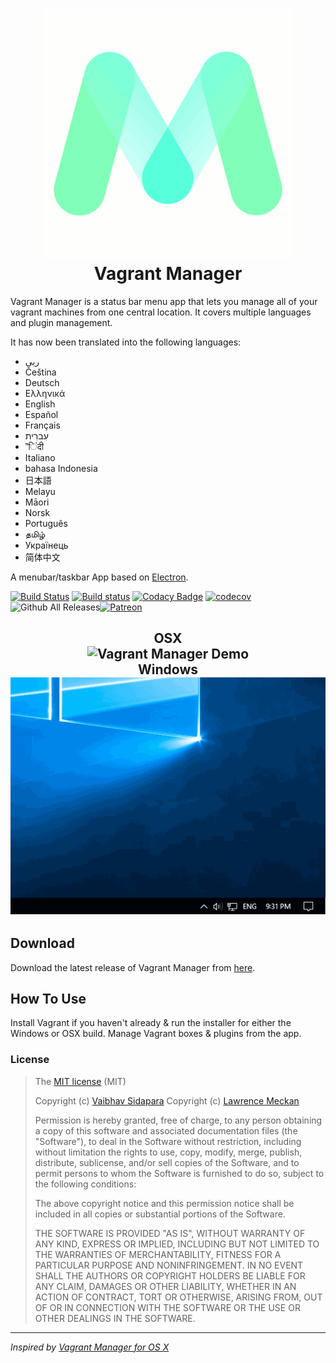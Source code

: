 <h1 align="center">
    <img src="/app/assets/images/logo.gif" alt="Vagrant Manager" width="400px">
    <br>
    Vagrant Manager
</h1>

Vagrant Manager is a status bar menu app that lets you manage all of your vagrant machines from one central location. It covers multiple languages and plugin management.

It has now been translated into the following languages:

* ربى
* Čeština
* Deutsch
* Ελληνικά
* English
* Español
* Français
* עִברִית
* "िंदी
* Italiano
* bahasa Indonesia
* 日本語
* Melayu
* Māori
* Norsk
* Português
* தமிழ்
* Українець
* 简体中文

A menubar/taskbar App based on <a href="http://electron.atom.io" target="_blank">Electron</a>.

[![Build Status](https://travis-ci.org/absalomedia/vagrant-manager.svg?branch=master)](https://travis-ci.org/absalomedia/vagrant-manager) [![Build status](https://ci.appveyor.com/api/projects/status/1ju13idwcwthuvpf/branch/master?svg=true)](https://ci.appveyor.com/project/absalomedia/vagrant-manager/branch/master) [![Codacy Badge](https://api.codacy.com/project/badge/Grade/a6e3bb668722444d8a6bf8bf5af44b53)](https://www.codacy.com/app/media/vagrant-manager?utm_source=github.com&utm_medium=referral&utm_content=absalomedia/vagrant-manager&utm_campaign=badger) [![codecov](https://codecov.io/gh/absalomedia/vagrant-manager/branch/master/graph/badge.svg)](https://codecov.io/gh/absalomedia/vagrant-manager)
![Github All Releases](https://img.shields.io/github/downloads/absalomedia/vagrant-manager/total.svg)[![Patreon](https://img.shields.io/badge/patreon-donate-green.svg)](https://www.patreon.com/bePatron?u=14641360)


<h2 align="center">
     OSX<br />
    <img src="/app/assets/images/demo.gif" alt="Vagrant Manager Demo"><br />
     Windows<br />
    <img src="/app/assets/images/windows.gif" alt="Vagrant Manager Windows Demo">
</h2>

## Download

Download the latest release of Vagrant Manager from [here](https://github.com/absalomedia/vagrant-manager/releases/latest).

## How To Use

Install Vagrant if you haven't already & run the installer for either the Windows or OSX build. Manage Vagrant boxes & plugins from the app.

### License

> The [MIT license](https://opensource.org/licenses/MIT) (MIT)
>
> Copyright (c) [Vaibhav Sidapara](mailto:vaibhav.sidapara@gmail.com)
> Copyright (c) [Lawrence Meckan](http://www.absalom.biz)
>
> Permission is hereby granted, free of charge, to any person obtaining a copy of this software and associated documentation files (the "Software"), to deal in the Software without restriction, including without limitation the rights to use, copy, modify, merge, publish, distribute, sublicense, and/or sell copies of the Software, and to permit persons to whom the Software is furnished to do so, subject to the following conditions:
>
> The above copyright notice and this permission notice shall be included in all copies or substantial portions of the Software.
>
> THE SOFTWARE IS PROVIDED "AS IS", WITHOUT WARRANTY OF ANY KIND, EXPRESS OR IMPLIED, INCLUDING BUT NOT LIMITED TO THE WARRANTIES OF MERCHANTABILITY, FITNESS FOR A PARTICULAR PURPOSE AND NONINFRINGEMENT. IN NO EVENT SHALL THE AUTHORS OR COPYRIGHT HOLDERS BE LIABLE FOR ANY CLAIM, DAMAGES OR OTHER LIABILITY, WHETHER IN AN ACTION OF CONTRACT, TORT OR OTHERWISE, ARISING FROM, OUT OF OR IN CONNECTION WITH THE SOFTWARE OR THE USE OR OTHER DEALINGS IN THE SOFTWARE.

---

_Inspired by [Vagrant Manager for OS X](http://vagrantmanager.com/)_
